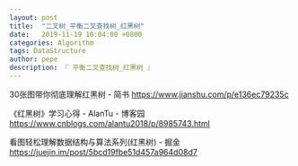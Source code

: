 ```yaml
---
layout: post
title:  "二叉树_平衡二叉查找树_红黑树"
date:   2019-11-19 10:04:00 +0800
categories: Algorithm
tags: DataStructure
author: pepe
description: 『 平衡二叉查找树_红黑树 』
---
```


30张图带你彻底理解红黑树 - 简书
https://www.jianshu.com/p/e136ec79235c

《红黑树》学习心得 - AlanTu - 博客园
https://www.cnblogs.com/alantu2018/p/8985743.html

看图轻松理解数据结构与算法系列(红黑树) - 掘金
https://juejin.im/post/5bcd19fbe51d457a964d08d7

































